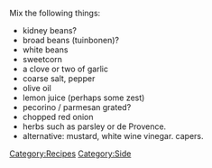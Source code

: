 Mix the following things:

-   kidney beans?
-   broad beans (tuinbonen)?
-   white beans
-   sweetcorn
-   a clove or two of garlic
-   coarse salt, pepper
-   olive oil
-   lemon juice (perhaps some zest)
-   pecorino / parmesan grated?
-   chopped red onion
-   herbs such as parsley or de Provence.
-   alternative: mustard, white wine vinegar. capers.

<Category:Recipes> <Category:Side>

